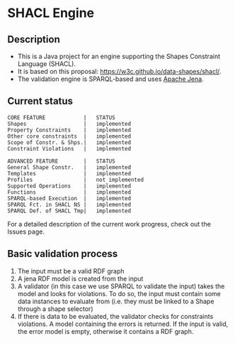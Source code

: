 # SHACL Engine

## Description
* This is a Java project for an engine supporting the Shapes Constraint Language (SHACL). 
* It is based on this proposal: https://w3c.github.io/data-shapes/shacl/. 
* The validation engine is SPARQL-based and uses [Apache Jena](https://jena.apache.org/).

## Current status
```
CORE FEATURE			|	STATUS
Shapes					|	implemented
Property Constraints	|	implemented
Other core constraints	|	implemented
Scope of Constr. & Shps.|	implemented
Constraint Violations	|	implemented

ADVANCED FEATURE		|	STATUS
General Shape Constr.	|	implemented
Templates				|	implemented
Profiles				|	not implemented
Supported Operations	|	implemented
Functions				|	implemented
SPARQL-based Execution	|	implemented
SPARQL Fct. in SHACL NS	|	implemented
SPARQL Def. of SHACL Tmp|	implemented
```

For a detailed description of the current work progress, check out the Issues page.

## Basic validation process
1. The input must be a valid RDF graph
2. A jena RDF model is created from the input
3. A validator (in this case we use SPARQL to validate the input) takes the model and looks for violations. To do so, the input must contain some data instances to evaluate from (i.e. they must be linked to a Shape through a shape selector)
4. If there is data to be evaluated, the validator checks for constraints violations. A model containing the errors is returned. If the input is valid, the error model is empty, otherwise it contains a RDF graph.